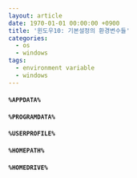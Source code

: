 ```yaml
---
layout: article
date: 1970-01-01 00:00:00 +0900
title: '윈도우10: 기본설정의 환경변수들'
categories:
  - os
  - windows
tags:
  - environment variable
  - windows
---
```



#### `%APPDATA%`
#### `%PROGRAMDATA%`
#### `%USERPROFILE%`
#### `%HOMEPATH%`
#### `%HOMEDRIVE%`
